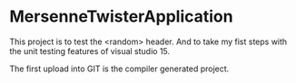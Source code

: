 # MersenneTwisterApplication
This project is to test the &lt;random> header. And to take my fist steps with the unit testing features of visual studio 15. 

The first upload into GIT is the compiler generated project.
